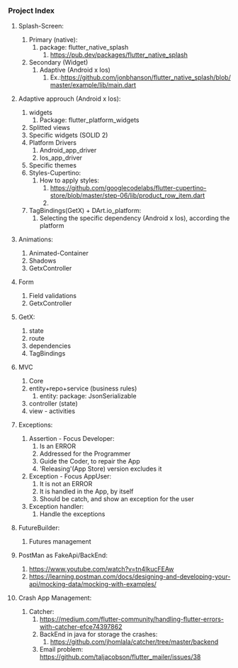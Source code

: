 ### Project Index

1. Splash-Screen:
    1. Primary (native):
       1. package: flutter_native_splash
          1. https://pub.dev/packages/flutter_native_splash
    2. Secondary (Widget) 
       1. Adaptive (Android x Ios)
          1. Ex.:https://github.com/jonbhanson/flutter_native_splash/blob/master/example/lib/main.dart


2. Adaptive approuch (Android x Ios):
   1. widgets
      1. Package: flutter_platform_widgets
   2. Splitted views 
   3. Specific widgets (SOLID 2)
   4. Platform Drivers
      1. Android_app_driver 
      2. Ios_app_driver
   5. Specific themes
   6. Styles-Cupertino:
      1. How to apply styles:
         1. https://github.com/googlecodelabs/flutter-cupertino-store/blob/master/step-06/lib/product_row_item.dart
         2. 
   7. TagBindings(GetX) + DArt.io_platform: 
      1. Selecting the specific dependency (Android x Ios), according the platform


3. Animations:
   1. Animated-Container
   2. Shadows
   3. GetxController 


4. Form 
   1. Field validations
   2. GetxController


5. GetX:
   1. state 
   2. route 
   3. dependencies
   4. TagBindings


6. MVC
   1. Core 
   2. entity+repo+service (business rules) 
      1. entity: package: JsonSerializable
   3. controller (state)
   4. view - activities


7. Exceptions:
   1. Assertion - Focus Developer:
      1. Is an ERROR
      2. Addressed for the Programmer
      3. Guide the Coder, to repair the App
      4. 'Releasing'(App Store) version excludes it
   2. Exception - Focus AppUser:
      1. It is not an ERROR
      2. It is handled in the App, by itself
      3. Should be catch, and show an exception for the user
   3. Exception handler:
      1. Handle the exceptions
      

8. FutureBuilder:
   1. Futures management


9. PostMan as FakeApi/BackEnd:
    1. https://www.youtube.com/watch?v=tn4IkucFEAw
    2. https://learning.postman.com/docs/designing-and-developing-your-api/mocking-data/mocking-with-examples/
    

10. Crash App Management:
    1. Catcher:
       1. https://medium.com/flutter-community/handling-flutter-errors-with-catcher-efce74397862
       2. BackEnd in java for storage the crashes:
          1. https://github.com/jhomlala/catcher/tree/master/backend
       3. Email problem: https://github.com/taljacobson/flutter_mailer/issues/38